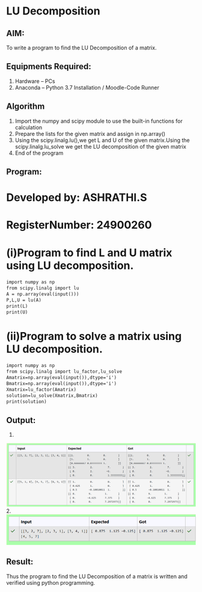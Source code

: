 # LU Decomposition 

## AIM:
To write a program to find the LU Decomposition of a matrix.

## Equipments Required:
1. Hardware – PCs
2. Anaconda – Python 3.7 Installation / Moodle-Code Runner

## Algorithm
1. Import the numpy and scipy module to use the built-in functions for calculation
2. Prepare the lists for the given matrix and assign in np.array()
3. Using the scipy.linalg.lu(),we get L and U of the given matrix.Using the scipy.linalg.lu_solve we get the LU decomposition of the given matrix
4. End of the program

## Program:
# Developed by: ASHRATHI.S
# RegisterNumber: 24900260
# (i)Program to find L and U matrix using LU decomposition.
    import numpy as np
    from scipy.linalg import lu
    A = np.array(eval(input()))
    P,L,U = lu(A)
    print(L)
    print(U)

# (ii)Program to solve a matrix using LU decomposition.


    import numpy as np
    from scipy.linalg import lu_factor,lu_solve
    Amatrix=np.array(eval(input()),dtype='i')
    Bmatrix=np.array(eval(input()),dtype='i')
    Xmatrix=lu_factor(Amatrix)
    solution=lu_solve(Xmatrix,Bmatrix)
    print(solution)

## Output:
1.
![alt text](<Screenshot 2024-12-23 194712.png>)
2.
![alt text](<Screenshot 2024-12-23 195305.png>)


## Result:
Thus the program to find the LU Decomposition of a matrix is written and verified using python programming.

